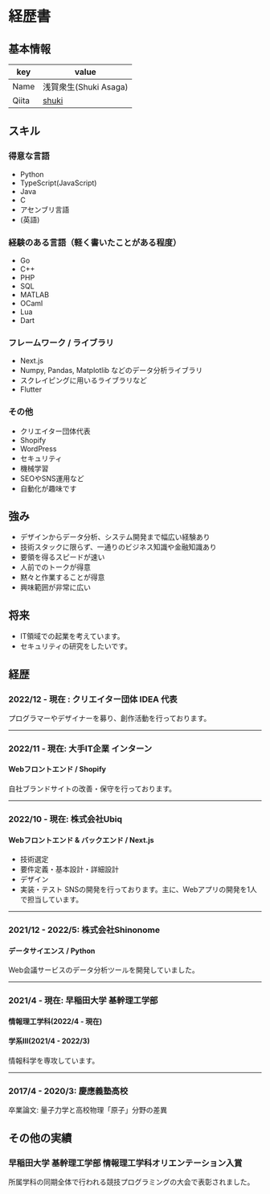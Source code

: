 # 経歴書

## 基本情報
|key|value|
|---|-----|
|Name|浅賀衆生(Shuki Asaga)|
|Qiita|[shuki](https://qiita.com/shuki)|

## スキル
### 得意な言語
- Python
- TypeScript(JavaScript)
- Java
- C
- アセンブリ言語
- (英語)

### 経験のある言語（軽く書いたことがある程度）
- Go
- C++
- PHP
- SQL
- MATLAB
- OCaml
- Lua
- Dart


### フレームワーク / ライブラリ
- Next.js
- Numpy, Pandas, Matplotlib などのデータ分析ライブラリ
- スクレイピングに用いるライブラリなど
- Flutter

### その他
- クリエイター団体代表
- Shopify
- WordPress
- セキュリティ
- 機械学習
- SEOやSNS運用など
- 自動化が趣味です

## 強み
- デザインからデータ分析、システム開発まで幅広い経験あり
- 技術スタックに限らず、一通りのビジネス知識や金融知識あり
- 要領を得るスピードが速い
- 人前でのトークが得意
- 黙々と作業することが得意
- 興味範囲が非常に広い

## 将来
- IT領域での起業を考えています。
- セキュリティの研究をしたいです。

## 経歴

### 2022/12 - 現在 : クリエイター団体 IDEA 代表
プログラマーやデザイナーを募り、創作活動を行っております。

---
### 2022/11 - 現在: 大手IT企業 インターン
#### Webフロントエンド / Shopify

自社ブランドサイトの改善・保守を行っております。

---
### 2022/10 - 現在: 株式会社Ubiq
#### Webフロントエンド & バックエンド / Next.js
- 技術選定
- 要件定義・基本設計・詳細設計
- デザイン
- 実装・テスト
SNSの開発を行っております。主に、Webアプリの開発を1人で担当しています。

---
### 2021/12 - 2022/5: 株式会社Shinonome
#### データサイエンス / Python
Web会議サービスのデータ分析ツールを開発していました。

---
### 2021/4 - 現在: 早稲田大学 基幹理工学部
#### 情報理工学科(2022/4 - 現在)
#### 学系Ⅲ(2021/4 - 2022/3)
情報科学を専攻しています。

---
### 2017/4 - 2020/3: 慶應義塾高校
卒業論文: 量子力学と高校物理「原子」分野の差異

## その他の実績

### 早稲田大学 基幹理工学部 情報理工学科オリエンテーション入賞
所属学科の同期全体で行われる競技プログラミングの大会で表彰されました。
